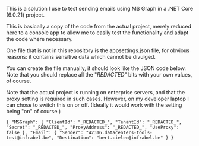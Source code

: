 
This is a solution I use to test sending emails using MS Graph in a .NET Core (6.0.21) project. 

This is basically a copy of the code from the actual project, merely reduced here to a console app to allow me to easily test the functionality and adapt the code where necessary.

One file that is not in this repository is the appsettings.json file, for obvious reasons: it contains sensitive data which cannot be divulged.

You can create the file manually, it should look like the JSON code below. 
Note that you should replace all the "_REDACTED_" bits with your own values, of course.

Note that the actual project is running on enterprise servers, and that the proxy setting is required in such cases. 
However, on my developer laptop I can chose to switch this on or off. 
(Ideally it would work with the setting being "on" of course.)

`
{
  "MSGraph": {
    "ClientId": "_REDACTED_",
    "TenantId": "_REDACTED_",
    "Secret": "_REDACTED_",
    "ProxyAddress": "_REDACTED_",
    "UseProxy": false
  },
  "Email": {
    "Sender": "42316.datacenters-tools-test@infrabel.be",
    "Destination": "bert.cielen@infrabel.be"
  }
}
`